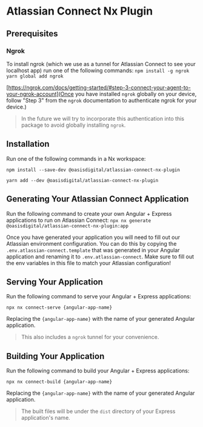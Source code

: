 # Atlassian Connect Nx Plugin

## Prerequisites

### Ngrok

To install ngrok (which we use as a tunnel for Atlassian Connect to see your localhost app) run one of the following commands:
`npm install -g ngrok`
`yarn global add ngrok`

[https://ngrok.com/docs/getting-started/#step-3-connect-your-agent-to-your-ngrok-account](Once you have installed `ngrok` globally on your device, follow "Step 3" from the `ngrok` documentation to authenticate ngrok for your device.)

> In the future we will try to incorporate this authentication into this package to avoid globally installing `ngrok`.

## Installation

Run one of the following commands in a Nx workspace:

`npm install --save-dev @oasisdigital/atlassian-connect-nx-plugin`

`yarn add --dev @oasisdigital/atlassian-connect-nx-plugin`

## Generating Your Atlassian Connect Application

Run the following command to create your own Angular + Express applications to run on Atlassian Connect:
`npx nx generate @oasisdigital/atlassian-connect-nx-plugin:app`

Once you have generated your application you will need to fill out our Atlassian environment configuration.
You can do this by copying the `.env.atlassian-connect.template` that was generated in your Angular application and renaming it to `.env.atlassian-connect`. Make sure to fill out the env variables in this file to match your Atlassian configuration!

## Serving Your Application

Run the following command to serve your Angular + Express applications:

`npx nx connect-serve {angular-app-name}`

Replacing the `{angular-app-name}` with the name of your generated Angular application.

> This also includes a `ngrok` tunnel for your convenience.

## Building Your Application

Run the following command to build your Angular + Express applications:

`npx nx connect-build {angular-app-name}`

Replacing the `{angular-app-name}` with the name of your generated Angular application.

> The built files will be under the `dist` directory of your Express application's name.
